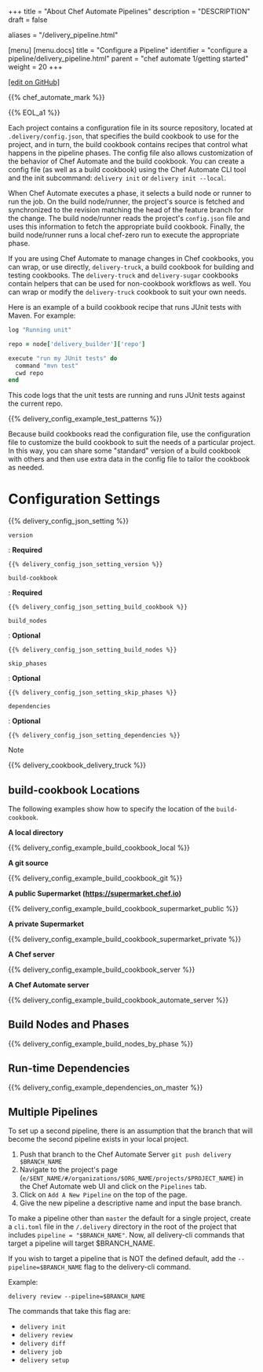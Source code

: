 +++
title = "About Chef Automate Pipelines"
description = "DESCRIPTION"
draft = false

aliases = "/delivery_pipeline.html"

[menu]
  [menu.docs]
    title = "Configure a Pipeline"
    identifier = "configure a pipeline/delivery_pipeline.html"
    parent = "chef automate 1/getting started"
    weight = 20
+++    

[\[edit on
GitHub\]](https://github.com/chef/chef-web-docs/blob/master/chef_master/source/delivery_pipeline.rst)

{{% chef_automate_mark %}}

{{% EOL_a1 %}}

Each project contains a configuration file in its source repository,
located at `.delivery/config.json`, that specifies the build cookbook to
use for the project, and in turn, the build cookbook contains recipes
that control what happens in the pipeline phases. The config file also
allows customization of the behavior of Chef Automate and the build
cookbook. You can create a config file (as well as a build cookbook)
using the Chef Automate CLI tool and the init subcommand:
`delivery init` or `delivery init --local`.

When Chef Automate executes a phase, it selects a build node or runner
to run the job. On the build node/runner, the project's source is
fetched and synchronized to the revision matching the head of the
feature branch for the change. The build node/runner reads the project's
`config.json` file and uses this information to fetch the appropriate
build cookbook. Finally, the build node/runner runs a local chef-zero
run to execute the appropriate phase.

If you are using Chef Automate to manage changes in Chef cookbooks, you
can wrap, or use directly, `delivery-truck`, a build cookbook for
building and testing cookbooks. The `delivery-truck` and
`delivery-sugar` cookbooks contain helpers that can be used for
non-cookbook workflows as well. You can wrap or modify the
`delivery-truck` cookbook to suit your own needs.

Here is an example of a build cookbook recipe that runs JUnit tests with
Maven. For example:

``` ruby
log "Running unit"

repo = node['delivery_builder']['repo']

execute "run my JUnit tests" do
  command "mvn test"
  cwd repo
end
```

This code logs that the unit tests are running and runs JUnit tests
against the current repo.

{{% delivery_config_example_test_patterns %}}

Because build cookbooks read the configuration file, use the
configuration file to customize the build cookbook to suit the needs of
a particular project. In this way, you can share some "standard" version
of a build cookbook with others and then use extra data in the config
file to tailor the cookbook as needed.

Configuration Settings
======================

{{% delivery_config_json_setting %}}

`version`

:   **Required**

    {{% delivery_config_json_setting_version %}}

`build-cookbook`

:   **Required**

    {{% delivery_config_json_setting_build_cookbook %}}

`build_nodes`

:   **Optional**

    {{% delivery_config_json_setting_build_nodes %}}

`skip_phases`

:   **Optional**

    {{% delivery_config_json_setting_skip_phases %}}

`dependencies`

:   **Optional**

    {{% delivery_config_json_setting_dependencies %}}

<div class="note" markdown="1">

<div class="admonition-title" markdown="1">

Note

</div>

{{% delivery_cookbook_delivery_truck %}}

</div>

build-cookbook Locations
------------------------

The following examples show how to specify the location of the
`build-cookbook`.

**A local directory**

{{% delivery_config_example_build_cookbook_local %}}

**A git source**

{{% delivery_config_example_build_cookbook_git %}}

**A public Supermarket (https://supermarket.chef.io)**

{{% delivery_config_example_build_cookbook_supermarket_public %}}

**A private Supermarket**

{{% delivery_config_example_build_cookbook_supermarket_private %}}

**A Chef server**

{{% delivery_config_example_build_cookbook_server %}}

**A Chef Automate server**

{{% delivery_config_example_build_cookbook_automate_server %}}

Build Nodes and Phases
----------------------

{{% delivery_config_example_build_nodes_by_phase %}}

Run-time Dependencies
---------------------

{{% delivery_config_example_dependencies_on_master %}}

Multiple Pipelines
------------------

To set up a second pipeline, there is an assumption that the branch that
will become the second pipeline exists in your local project.

1.  Push that branch to the Chef Automate Server
    `git push delivery $BRANCH_NAME`
2.  Navigate to the project's page
    (`e/$ENT_NAME/#/organizations/$ORG_NAME/projects/$PROJECT_NAME`) in
    the Chef Automate web UI and click on the `Pipelines` tab.
3.  Click on `Add A New Pipeline` on the top of the page.
4.  Give the new pipeline a descriptive name and input the base branch.

To make a pipeline other than `master` the default for a single project,
create a `cli.toml` file in the `/.delivery` directory in the root of
the project that includes `pipeline = "$BRANCH_NAME"`. Now, all
delivery-cli commands that target a pipeline will target \$BRANCH_NAME.

If you wish to target a pipeline that is NOT the defined default, add
the `--pipeline=$BRANCH_NAME` flag to the delivery-cli command.

Example:

`delivery review --pipeline=$BRANCH_NAME`

The commands that take this flag are:

-   `delivery init`
-   `delivery review`
-   `delivery diff`
-   `delivery job`
-   `delivery setup`
